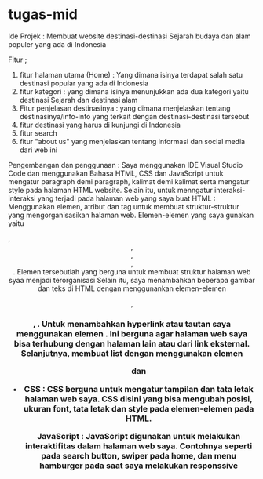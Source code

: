 # tugas-mid

Ide Projek :
Membuat website destinasi-destinasi Sejarah budaya dan alam populer yang ada di Indonesia

Fitur ;
1.	fitur halaman utama (Home) : Yang dimana isinya terdapat salah satu destinasi popular yang ada di Indonesia
2.	fitur kategori : yang dimana isinya menunjukkan ada dua kategori yaitu destinasi Sejarah dan destinasi alam
3.	Fitur penjelasan destinasinya : yang dimana menjelaskan tentang destinasinya/info-info yang terkait dengan destinasi-destinasi tersebut
4.	fitur destinasi yang harus di kunjungi di Indonesia
5.	fitur search
6.	fitur "about us" yang menjelaskan tentang informasi dan social media dari web ini

Pengembangan dan penggunaan :
Saya menggunakan IDE Visual Studio Code dan menggunakan Bahasa HTML, CSS dan JavaScript untuk mengatur paragraph demi paragraph, kalimat demi kalimat serta mengatur style pada halaman HTML website. Selain itu, untuk menngatur interaksi-interaksi yang terjadi pada halaman web yang saya buat
HTML : 
Menggunakan elemen, atribut dan tag untuk membuat struktur-struktur yang mengorganisasikan halaman web.
Elemen-elemen yang saya gunakan yaitu <section>, <header>, <nav>, <footer>, <div>. Elemen tersebutlah yang berguna untuk membuat struktur halaman web syaa menjadi terorganisasi
Selain itu, saya menambahkan beberapa gambar dan teks di HTML dengan menggunankan elemen-elemen <p>, <h1>, <img>.
Untuk menambahkan hyperlink atau tautan saya menggunakan elemen <a>. Ini berguna agar halaman web saya bisa terhubung dengan halaman lain atau dari link eksternal.
Selanjutnya, membuat list dengan menggunakan elemen <ul> dan <li>

CSS : 
CSS berguna untuk mengatur tampilan dan tata letak halaman web saya. CSS disini yang bisa mengubah posisi, ukuran font, tata letak dan style pada elemen-elemen pada HTML.

JavaScript : 
JavaScript digunakan untuk melakukan interaktifitas dalam halaman web saya.
Contohnya seperti pada search button, swiper pada home, dan menu hamburger pada saat saya melakukan responssive

